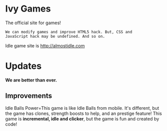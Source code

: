 # Ivy Games

The official site for games!

<code>We can modify games and improve HTML5 hack. But, CSS and JavaScript hack may be undefined. And so on.</code>

Idle game site is http://almostidle.com

<h1>Updates</h1>

<strong><p>We are better than ever.</strong></p>

<h2>Improvements</h2>

<p>Idle Balls Power=This game is like Idle Balls from mobile. It's different, but the game has clones, strength boosts to help, and an prestige feature! This game is <strong>incremental, idle and clicker</strong>, but the game is fun and created by code!</p>
